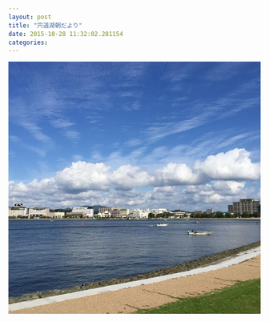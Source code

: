 ```yaml
---
layout: post
title: "宍道湖朝だより"
date: 2015-10-28 11:32:02.281154
categories: 
---
```


![](/assets/images/201509/11856817_439390469580014_587056855_n.jpg)


